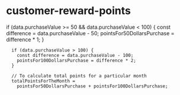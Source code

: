 # customer-reward-points
if (data.purchaseValue >= 50 && data.purchaseValue < 100) {
        const difference = data.purchaseValue - 50;
        pointsFor50DollarsPurchase = difference * 1;
      }

      if (data.purchaseValue > 100) {
        const difference = data.purchaseValue - 100;
        pointsFor100DollarsPurchase = difference * 2;
      }

      // To calculate total points for a particular month
      totalPointsForTheMonth =
        pointsFor50DollarsPurchase + pointsFor100DollarsPurchase;
